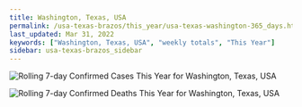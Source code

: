 ```yaml
---
title: Washington, Texas, USA
permalink: /usa-texas-brazos/this_year/usa-texas-washington-365_days.html
last_updated: Mar 31, 2022
keywords: ["Washington, Texas, USA", "weekly totals", "This Year"]
sidebar: usa-texas-brazos_sidebar
---
```


![Rolling 7-day Confirmed Cases This Year for Washington, Texas, USA](/covid_tracker/images/graphs/usa-texas-washington-rolling_7_days_confirmed-365_days_graph.png)

![Rolling 7-day Confirmed Deaths This Year for Washington, Texas, USA](/covid_tracker/images/graphs/usa-texas-washington-rolling_7_days_deaths-365_days_graph.png)
